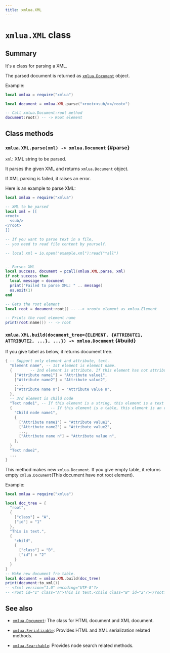 ```yaml
---
title: xmlua.XML
---
```


# `xmlua.XML` class

## Summary

It's a class for parsing a XML.

The parsed document is returned as [`xmlua.Document`][document] object.

Example:

```lua
local xmlua = require("xmlua")

local document = xmlua.XML.parse("<root><sub/></root>")

-- Call xmlua.Document:root method
document:root() -- -> Root element
```

## Class methods

### `xmlua.XML.parse(xml) -> xmlua.Document` {#parse}

`xml`: XML string to be parsed.

It parses the given XML and returns `xmlua.Document` object.

If XML parsing is failed, it raises an error.

Here is an example to parse XML:

```lua
local xmlua = require("xmlua")

-- XML to be parsed
local xml = [[
<root>
  <sub/>
</root>
]]

-- If you want to parse text in a file,
-- you need to read file content by yourself.

-- local xml = io.open("example.xml"):read("*all")


-- Parses XML
local success, document = pcall(xmlua.XML.parse, xml)
if not success then
  local message = document
  print("Failed to parse XML: " .. message)
  os.exit(1)
end

-- Gets the root element
local root = document:root() -- --> <root> element as xmlua.Element

-- Prints the root element name
print(root:name()) -- -> root
```

### `xmlua.XML.build(document_tree={ELEMENT, {ATTRIBUTE1, ATTRIBUTE2, ...}, ...}) -> xmlua.Document` {#build}

If you give tabel as below, it returns document tree.

```lua
{ -- Support only element and attribute, text.
  "Element name", -- 1st element is element name.
  {        -- 2nd element is attribute. If this element has not attribute, this table is empty.
    ["Attribute name1"] = "Attribute value1",
    ["Attribute name2"] = "Attribute value2",
    ...,
    ["Attribute name n"] = "Attribute value n",
  },
  -- 3rd element is child node
  "Text node1", -- If this element is a string, this element is a text node.
  {                 -- If this element is a table, this element is an element node.
    "Child node name1",
    {
      ["Attribute name1"] = "Attribute value1",
      ["Attribute name2"] = "Attribute value2",
      ...,
      ["Attribute name n"] = "Attribute value n",
    },
  }
  "Text ndoe2",
  ...
}
```

This method makes new `xmlua.Document`.
If you give empty table, it returns empty `xmlua.Document`(This document have not root element).

Example:

```lua
local xmlua = require("xmlua")

local doc_tree = {
  "root",
  {
    ["class"] = "A",
    ["id"] = "1"
  },
  "This is text.",
  {
    "child",
    {
      ["class"] = "B",
      ["id"] = "2"
    }
  }
}
-- Make new document fro table.
local document = xmlua.XML.build(doc_tree)
print(document:to_xml())
-- <?xml version="1.0" encoding="UTF-8"?>
-- <root id="1" class="A">This is text.<child class="B" id="2"/></root>
```

## See also

  * [`xmlua.Document`][document]: The class for HTML document and XML document.

  * [`xmlua.Serializable`][serializable]: Provides HTML and XML serialization related methods.

  * [`xmlua.Searchable`][searchable]: Provides node search related methods.


[document]:document.html

[serializable]:serializable.html

[searchable]:searchable.html
